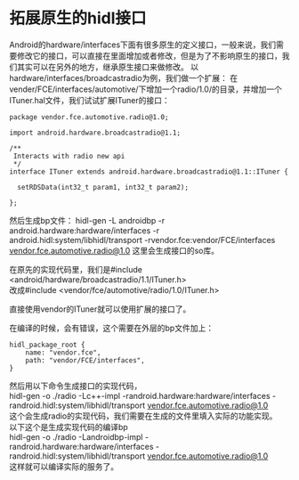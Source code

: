 # 拓展原生的hidl接口 
Android的hardware/interfaces下面有很多原生的定义接口，一般来说，我们需要修改它的接口，可以直接在里面增加或者修改，但是为了不影响原生的接口，我们其实可以在另外的地方，继承原生接口来做修改。 
以hardware/interfaces/broadcastradio为例，我们做一个扩展： 
在vender/FCE/interfaces/automotive/下增加一个radio/1.0/的目录，并增加一个ITuner.hal文件，我们试试扩展ITuner的接口： 
```
package vendor.fce.automotive.radio@1.0; 

import android.hardware.broadcastradio@1.1; 

/** 
 Interacts with radio new api  
 */  
interface ITuner extends android.hardware.broadcastradio@1.1::ITuner { 
 
  setRDSData(int32_t param1, int32_t param2); 
 
}; 
```

然后生成bp文件： 
hidl-gen -L androidbp -r android.hardware:hardware/interfaces -r android.hidl:system/libhidl/transport -rvendor.fce:vendor/FCE/interfaces vendor.fce.automotive.radio@1.0 
这里会生成接口的so库。 

在原先的实现代码里，我们是#include <android/hardware/broadcastradio/1.1/ITuner.h>  
改成#include <vendor/fce/automotive/radio/1.0/ITuner.h>  

直接使用vendor的ITuner就可以使用扩展的接口了。 

在编译的时候，会有错误，这个需要在外层的bp文件加上： 
```
hidl_package_root {  
    name: "vendor.fce",  
    path: "vendor/FCE/interfaces",  
}  
```

然后用以下命令生成接口的实现代码，  
hidl-gen -o ./radio -Lc++-impl -randroid.hardware:hardware/interfaces -randroid.hidl:system/libhidl/transport vendor.fce.automotive.radio@1.0  
这个会生成radio的实现代码，我们需要在生成的文件里填入实际的功能实现。  
以下这个是生成实现代码的编译bp  
hidl-gen -o ./radio -Landroidbp-impl -randroid.hardware:hardware/interfaces -randroid.hidl:system/libhidl/transport vendor.fce.automotive.radio@1.0  
这样就可以编译实际的服务了。  
